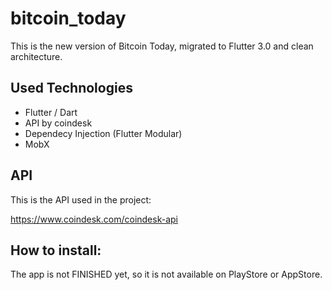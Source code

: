 # bitcoin_today

This is the new version of Bitcoin Today, migrated to Flutter 3.0 and clean architecture.

## Used Technologies

 - Flutter / Dart
 - API by coindesk
 - Dependecy Injection (Flutter Modular)
 - MobX

## API

This is the API used in the project:

https://www.coindesk.com/coindesk-api

## How to install:

The app is not FINISHED yet, so it is not available on PlayStore or AppStore.
